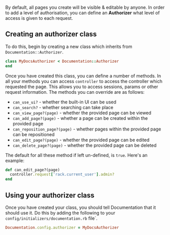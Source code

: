 By default, all pages you create will be visible & editable by anyone. In order to add a level of authorisation, you can define an **Authorizer** what level of access is given to each request.

## Creating an authorizer class

To do this, begin by creating a new class which inherits from `Documentation::Authorizer`. 

```ruby
class MyDocsAuthorizer < Documentation::Authorizer
end
```

Once you have created this class, you can define a number of methods. In all your methods you can access `controller` to access the controller which requested the page. This allows you to access sessions, params or other request information. The methods you can override are as follows:

* `can_use_ui?` - whether the built-in UI can be used
* `can_search?` - whether searching can take place
* `can_view_page?(page)` - whether the provided page can be viewed
* `can_add_page?(page)` - whether a page can be created within the provided page
* `can_reposition_page?(page)` - whether pages within the provided page can be repositioned
* `can_edit_page?(page)` - whether the provided page can be edited
* `can_delete_page?(page)` - whether the provided page can be deleted

The default for all these method if left un-defined, is `true`. Here's an example:

```ruby
def can_edit_page?(page)
  controller.request['rack.current_user'].admin?
end
```

## Using your authorizer class

Once you have created your class, you should tell Documentation that it should use it. Do this by adding the following to your `config/initializers/documentation.rb` file`.

```ruby
Documentation.config.authorizer = MyDocsAuthorizer
```